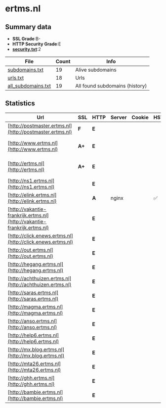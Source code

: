 

# ertms.nl
## Summary data


 - **SSL Grade**:B-
 - **HTTP Security Grade**:E
 - **[security.txt](https://www.digitaleoverheid.nl/nieuws/standaard-security-txt-nu-verplicht-voor-overheid/)**:2


| File       | Count | Info |
|------------|-------|------|
|[subdomains.txt](/data/ertms.nl/subdomains.txt)|19|Alive subdomains|
|[urls.txt](/data/ertms.nl/urls.txt)|18|Urls|
|[all_subdomains.txt](/data/ertms.nl/all_subdomains.txt)|19|All found subdomains (history)|


## Statistics


| Url | SSL | HTTP | Server | Cookie | HSTS | CORS | CTO | CSP | XFO | XXP | RP |FP| Tech |Title |
|--------|-------|-------|------|------|------|------|------|------|------|------|------|------|------|------|
|[http://postmaster.ertms.nl](http://postmaster.ertms.nl)| **F**| **E**|| | | | | | | | :white_check_mark: | |||
|[http://www.ertms.nl](http://www.ertms.nl)| **A+**| **E**|| | | | | | | | :white_check_mark: | |HSTS Microsoft ASP.NET||
|[http://ertms.nl](http://ertms.nl)| **A+**| **E**|| | | | | | | | :white_check_mark: | |HSTS Microsoft ASP.NET||
|[http://ns1.ertms.nl](http://ns1.ertms.nl)| | **E**|| | | | | | | | :white_check_mark: | |||
|[http://elink.ertms.nl](http://elink.ertms.nl)| | **A**|nginx| |:white_check_mark: | | | | :white_check_mark: | :white_check_mark: | :white_check_mark: | |HSTS Nginx||
|[http://vakantie-frankrijk.ertms.nl](http://vakantie-frankrijk.ertms.nl)| | **E**|| | | | | | | | :white_check_mark: | |||
|[http://click.enews.ertms.nl](http://click.enews.ertms.nl)| | **E**|| | | | | | | | :white_check_mark: | |||
|[http://out.ertms.nl](http://out.ertms.nl)| | **E**|| | | | | | | | :white_check_mark: | |||
|[http://hegang.ertms.nl](http://hegang.ertms.nl)| | **E**|| | | | | | | | :white_check_mark: | |||
|[http://achthuizen.ertms.nl](http://achthuizen.ertms.nl)| | **E**|| | | | | | | | :white_check_mark: | |||
|[http://saras.ertms.nl](http://saras.ertms.nl)| | **E**|| | | | | | | | :white_check_mark: | |||
|[http://magma.ertms.nl](http://magma.ertms.nl)| | **E**|| | | | | | | | :white_check_mark: | |||
|[http://anso.ertms.nl](http://anso.ertms.nl)| | **E**|| | | | | | | | :white_check_mark: | |||
|[http://help6.ertms.nl](http://help6.ertms.nl)| | **E**|| | | | | | | | :white_check_mark: | |||
|[http://mx.blog.ertms.nl](http://mx.blog.ertms.nl)| | **E**|| | | | | | | | :white_check_mark: | |||
|[http://mta26.ertms.nl](http://mta26.ertms.nl)| | **E**|| | | | | | | | :white_check_mark: | |||
|[http://ghh.ertms.nl](http://ghh.ertms.nl)| | **E**|| | | | | | | | :white_check_mark: | |||
|[http://bambie.ertms.nl](http://bambie.ertms.nl)| | **E**|| | | | | | | | :white_check_mark: | |||

